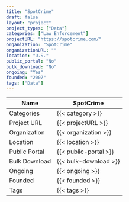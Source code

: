 ```yaml
---
title: "SpotCrime"
draft: false
layout: "project"
project_types: ["Data"]
categories: ["Law Enforcement"]
projectURL: "https://spotcrime.com/"
organization: "SpotCrime"
organizationURL: ""
location: "U.S."
public_portal: "No"
bulk_download: "No"
ongoing: "Yes"
founded: "2007"
tags: ["Data"]
---
```



Name                    |  SpotCrime    
------------------------|----
Categories              | {{< category >}} 
Project URL             | {{< projectURL >}} 
Organization            | {{< organization >}} 
Location                | {{< location >}} 
Public Portal           | {{< public-portal >}} 
Bulk Download           | {{< bulk-download >}} 
Ongoing                 | {{< ongoing >}} 
Founded                 | {{< founded >}} 
Tags                    | {{< tags >}} 
